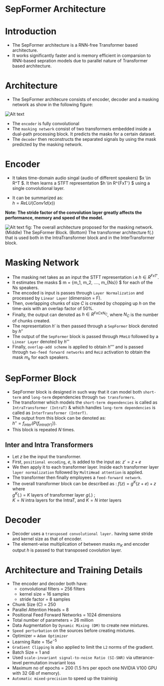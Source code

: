 # SepFormer Architecture


# Introduction
* The SepFormer architecture is a RNN-free Transformer based architecture.
* It works significantly faster and is memory efficient in comparsion to RNN-based sepration models due to parallel nature of Transformer based architecture.

# Architecture
* The SepFormer architecure consists of encoder, decoder and a masking network as show in the following figure:

![Alt text](image.png)

* The `encoder` is fully convolutional
* The `masking network` consist of two transformers embedded inside a dual-path processing block. It predicts the masks for a certain dataset.
* The `decoder` then reconstructs the separated signals by using the mask predicted by the masking network.

# Encoder
* It takes time-domain audio singal (audio of different speakers) $x \in R^T $. It then learns a STFT representation $h \in R^{FxT'} $ using a single convolutional layer.

* It can be summarized as:<br>
            $h=ReLU(Conv1d(x))$

**Note: The stride factor of the convolution layer greatly affects the performance, memory and speed of the model.**

![Alt text](image-1.png)
<span>fig: The overall architecture proposed for the masking network. (Middle) The SepFormer Block. (Bottom) The transformer
architecture f(.) that is used both in the IntraTransformer block and in the InterTransformer block.</span>

# Masking Network
* The masking net takes as an input the STFT representation i.e $h \in R^{FxT'}$.
* It estimates the masks $ m = {m_1, m_2, ...., m_{Ns}} $ for each of the Ns speakers.
* The encoded is input is passes through `Layer Normalization` and processed by `Linear Layer` (dimension = F).
* Then, overlapping chunks of size $C$ is created by chopping up $h$ on the time-axis with an overlap factor of 50%.
* Finally, the output can denoted as $h \in R^{FxCxN_C}$, where $N_C$ is the number of chunks created.
* The representation $h'$ is then passed through a `SepFormer` block denoted by $h''$
* The output of the `SepFormer` block is passed through `PReLU` followed by a `Linear Layer` denoted by $h'''$
* Finally, `overlap-add scheme` is applied to obtain $h''''$ and is passed through `two-feed forward networks` and `ReLU` activation to obtain the mask $m_k$ for each speakers.

# SepFormer Block
* SepFormer block is designed in such way that it can model both `short-term` and `long-term` dependencies through `two transformers`.
* The transformer which models the `short-term dependencies` is called as `IntraTransformer (IntraT)` & which handles `long-term dependencies` is called as `InterTransformer (InterT)`.
* The output from this block can be denoted as:<br> $h'' = f_{inter}(P(f_{intra(h')}))$.
* This block is repeated $N$ times.

## Inter and Intra Transformers
* Let $z$ be the input the transformer.
* First, `positional encoding`, $e$, is added to the input as:
$z' = z + e$
* We then apply it to each transformer layer. Inside each transformer layer `layer normalization` followed by `MultiHead attention` is applied.
* The transformer then finally employees a `feed-forward network`.
* The overall transformer block can be described as :
$f(z) = g^K(z + e) + z$
where <br>
$g^{K}(.)$ = $K$ layers of transformer layer $g(.)$ ;<br>
$K = N$ intra layers for the IntraT, and $K = N$ inter layers

# Decoder
* Decoder uses a `transposed convolutional layer.` having same stride and kernel size as that of encoder.
* The element-wise multiplication of  between masks $m_K$ and encoder output $h$ is passed to that transposed covolution layer.

# Architecture and Training Details
* The encoder and decoder both have:
    * convolutional filters = 256 filters
    * kernel size  = 16 samples
    * stride factor  = 8 samples
* Chunk Size (C) = 250 
* Parallel Attention Heads = 8
* Positional Feed Forward Networks = 1024 dimensions
* Total number of parameters = 26 million
* Data Augmentation by `Dynamic Mixing (DM)` to create new mixtures.
* `Speed perturbation` on the sources before creating mixtures.
* Optimizer = `Adam Optimizer`
* Learning Rate = $15e^{-5}$
* `Gradient Clipping` is also applied to limit the `L2` norms of the gradient.
* Batch Size = 1 and 
* Used `scale-invariant signal-to-noise Ratio (SI-SNR)`
via utterance-level permutation invariant loss
* Maximum no of epochs = 200  (1.5 hrs per epoch one NVIDIA V100 GPU with 32 GB of memory).
* `Automatic mixed-precision` to speed up the traininig


 